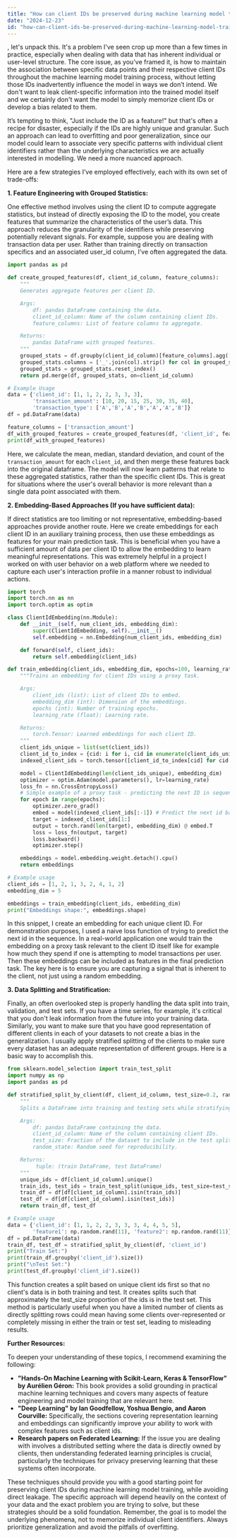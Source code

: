 ```yaml
---
title: "How can client IDs be preserved during machine learning model training?"
date: "2024-12-23"
id: "how-can-client-ids-be-preserved-during-machine-learning-model-training"
---
```


, let's unpack this. It's a problem I've seen crop up more than a few times in practice, especially when dealing with data that has inherent individual or user-level structure. The core issue, as you've framed it, is how to maintain the association between specific data points and their respective client IDs throughout the machine learning model training process, without letting those IDs inadvertently influence the model in ways we don’t intend. We don't want to leak client-specific information into the trained model itself and we certainly don't want the model to simply memorize client IDs or develop a bias related to them.

It’s tempting to think, "Just include the ID as a feature!" but that's often a recipe for disaster, especially if the IDs are highly unique and granular. Such an approach can lead to overfitting and poor generalization, since our model could learn to associate very specific patterns with individual client identifiers rather than the underlying characteristics we are actually interested in modelling. We need a more nuanced approach.

Here are a few strategies I’ve employed effectively, each with its own set of trade-offs:

**1. Feature Engineering with Grouped Statistics:**

One effective method involves using the client ID to compute aggregate statistics, but instead of directly exposing the ID to the model, you create features that summarize the characteristics of the user’s data. This approach reduces the granularity of the identifiers while preserving potentially relevant signals. For example, suppose you are dealing with transaction data per user. Rather than training directly on transaction specifics and an associated user_id column, I’ve often aggregated the data.

```python
import pandas as pd

def create_grouped_features(df, client_id_column, feature_columns):
    """
    Generates aggregate features per client ID.

    Args:
        df: pandas DataFrame containing the data.
        client_id_column: Name of the column containing client IDs.
        feature_columns: List of feature columns to aggregate.

    Returns:
        pandas DataFrame with grouped features.
    """
    grouped_stats = df.groupby(client_id_column)[feature_columns].agg(['mean', 'median', 'std', 'count'])
    grouped_stats.columns = ['_'.join(col).strip() for col in grouped_stats.columns.values]
    grouped_stats = grouped_stats.reset_index()
    return pd.merge(df, grouped_stats, on=client_id_column)

# Example Usage
data = {'client_id': [1, 1, 2, 2, 3, 3, 3],
        'transaction_amount': [10, 20, 15, 25, 30, 35, 40],
        'transaction_type': ['A','B','A','B','A','A','B']}
df = pd.DataFrame(data)

feature_columns = ['transaction_amount']
df_with_grouped_features = create_grouped_features(df, 'client_id', feature_columns)
print(df_with_grouped_features)
```

Here, we calculate the mean, median, standard deviation, and count of the `transaction_amount` for each `client_id`, and then merge these features back into the original dataframe. The model will now learn patterns that relate to these aggregated statistics, rather than the specific client IDs. This is great for situations where the user's overall behavior is more relevant than a single data point associated with them.

**2. Embedding-Based Approaches (If you have sufficient data):**

If direct statistics are too limiting or not representative, embedding-based approaches provide another route. Here we create embeddings for each client ID in an auxiliary training process, then use these embeddings as features for your main prediction task. This is beneficial when you have a sufficient amount of data per client ID to allow the embedding to learn meaningful representations. This was extremely helpful in a project I worked on with user behavior on a web platform where we needed to capture each user's interaction profile in a manner robust to individual actions.

```python
import torch
import torch.nn as nn
import torch.optim as optim

class ClientIdEmbedding(nn.Module):
    def __init__(self, num_client_ids, embedding_dim):
        super(ClientIdEmbedding, self).__init__()
        self.embedding = nn.Embedding(num_client_ids, embedding_dim)

    def forward(self, client_ids):
        return self.embedding(client_ids)

def train_embedding(client_ids, embedding_dim, epochs=100, learning_rate=0.01):
    """Trains an embedding for client IDs using a proxy task.

    Args:
        client_ids (list): List of client IDs to embed.
        embedding_dim (int): Dimension of the embeddings.
        epochs (int): Number of training epochs.
        learning_rate (float): Learning rate.

    Returns:
        torch.Tensor: Learned embeddings for each client ID.
    """
    client_ids_unique = list(set(client_ids))
    client_id_to_index = {cid: i for i, cid in enumerate(client_ids_unique)}
    indexed_client_ids = torch.tensor([client_id_to_index[cid] for cid in client_ids])

    model = ClientIdEmbedding(len(client_ids_unique), embedding_dim)
    optimizer = optim.Adam(model.parameters(), lr=learning_rate)
    loss_fn = nn.CrossEntropyLoss()
    # Simple example of a proxy task - predicting the next ID in sequence (simplified)
    for epoch in range(epochs):
        optimizer.zero_grad()
        embed = model(indexed_client_ids[:-1]) # Predict the next id based on previous embedding
        target = indexed_client_ids[1:]
        output = torch.rand(len(target), embedding_dim) @ embed.T
        loss = loss_fn(output, target)
        loss.backward()
        optimizer.step()

    embeddings = model.embedding.weight.detach().cpu()
    return embeddings

# Example usage
client_ids = [1, 2, 1, 3, 2, 4, 1, 2]
embedding_dim = 5

embeddings = train_embedding(client_ids, embedding_dim)
print("Embeddings shape:", embeddings.shape)
```

In this snippet, I create an embedding for each unique client ID. For demonstration purposes, I used a naive loss function of trying to predict the next id in the sequence. In a real-world application one would train the embedding on a proxy task relevant to the client ID itself like for example how much they spend if one is attempting to model transactions per user. Then these embeddings can be included as features in the final prediction task. The key here is to ensure you are capturing a signal that is inherent to the client, not just using a random embedding.

**3. Data Splitting and Stratification:**

Finally, an often overlooked step is properly handling the data split into train, validation, and test sets. If you have a time series, for example, it's critical that you don't leak information from the future into your training data. Similarly, you want to make sure that you have good representation of different clients in each of your datasets to not create a bias in the generalization. I usually apply stratified splitting of the clients to make sure every dataset has an adequate representation of different groups. Here is a basic way to accomplish this.

```python
from sklearn.model_selection import train_test_split
import numpy as np
import pandas as pd

def stratified_split_by_client(df, client_id_column, test_size=0.2, random_state=42):
    """
    Splits a DataFrame into training and testing sets while stratifying by client ID.

    Args:
        df: pandas DataFrame containing the data.
        client_id_column: Name of the column containing client IDs.
        test_size: Fraction of the dataset to include in the test split.
        random_state: Random seed for reproducibility.

    Returns:
         tuple: (train DataFrame, test DataFrame)
    """
    unique_ids = df[client_id_column].unique()
    train_ids, test_ids = train_test_split(unique_ids, test_size=test_size, random_state=random_state)
    train_df = df[df[client_id_column].isin(train_ids)]
    test_df = df[df[client_id_column].isin(test_ids)]
    return train_df, test_df

# Example usage
data = {'client_id': [1, 1, 2, 2, 3, 3, 3, 4, 4, 5, 5],
        'feature1': np.random.rand(11), 'feature2': np.random.rand(11)}
df = pd.DataFrame(data)
train_df, test_df = stratified_split_by_client(df, 'client_id')
print("Train Set:")
print(train_df.groupby('client_id').size())
print("\nTest Set:")
print(test_df.groupby('client_id').size())
```

This function creates a split based on unique client ids first so that no client's data is in both training and test. It creates splits such that approximately the test_size proportion of the ids is in the test set. This method is particularly useful when you have a limited number of clients as directly splitting rows could mean having some clients over-represented or completely missing in either the train or test set, leading to misleading results.

**Further Resources:**

To deepen your understanding of these topics, I recommend examining the following:

*   **"Hands-On Machine Learning with Scikit-Learn, Keras & TensorFlow" by Aurélien Géron:** This book provides a solid grounding in practical machine learning techniques and covers many aspects of feature engineering and model training that are relevant here.
*   **"Deep Learning" by Ian Goodfellow, Yoshua Bengio, and Aaron Courville:** Specifically, the sections covering representation learning and embeddings can significantly improve your ability to work with complex features such as client ids.
*   **Research papers on Federated Learning:** If the issue you are dealing with involves a distributed setting where the data is directly owned by clients, then understanding federated learning principles is crucial, particularly the techniques for privacy preserving learning that these systems often incorporate.

These techniques should provide you with a good starting point for preserving client IDs during machine learning model training, while avoiding direct leakage. The specific approach will depend heavily on the context of your data and the exact problem you are trying to solve, but these strategies should be a solid foundation. Remember, the goal is to model the underlying phenomena, not to memorize individual client identifiers. Always prioritize generalization and avoid the pitfalls of overfitting.
